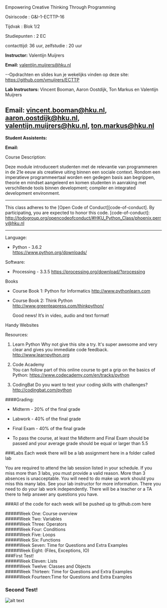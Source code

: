 
Empowering Creative Thinking Through Programming

Osiriscode 		: G&I-1-ECTTP-16

Tijdvak 			: Blok 1/2	  

Studiepunten	: 2 EC	  

contacttijd: 36 uur, zelfstudie : 20 uur 

**Instructor:** Valentijn Muijrers

**Email:** valentijn.muijrers@hku.nl 


--Opdrachten en slides kun je wekelijks vinden op deze site:
	https://github.com/vmuijrers/ECTTP 


**Lab Instructors:** Vincent Booman, Aaron Oostdijk, Ton Markus en Valentijn Muijrers

**Email:** vincent.booman@hku.nl, aaron.oostdijk@hku.nl, valentijn.muijrers@hku.nl, ton.markus@hku.nl 
---
**Student Assistents:** 

**Email:** 


Course Description: 

Deze module introduceert studenten met de relevantie van programmeren in de 21e eeuw als creatieve uiting binnen een sociale context. Rondom een imperatieve programmeertaal worden een gedegen basis aan begrippen, theorie en mindset aangeleerd en komen studenten in aanraking met verschillende tools binnen development; compiler en integrated development environment.

---
This class adheres to the [Open Code of Conduct][code-of-conduct]. By participating, you are expected to honor this code.
[code-of-conduct]: http://todogroup.org/opencodeofconduct/#HKU_Python_Class/phoenix.perry@hku.nl

---

Language: 
* Python - 3.6.2   
	https://www.python.org/downloads/
	
Software:  

* Processing - 3.3.5 
	https://processing.org/download/?processing 

Books
* Course Book 1: Python for Informatics 
	http://www.pythonlearn.com 

* Course Book 2: Think Python 
	http://www.greenteapress.com/thinkpython/ 

	Good news! It’s in video, audio and text format! 

Handy Websites

Resources: 

1. Learn Python 
Why not give this site a try. It's super awesome and very clear and gives you immediate code feedback.
http://www.learnpython.org  

2. Code Academy  
You can follow part of this online course to get a grip on the basics of Python: 
https://www.codecademy.com/en/tracks/python

3. CodingBat
Do you want to test your coding skills with challenges?
http://codingbat.com/python

####Grading: 

* Midterm - 20% of the final grade 
* Labwork - 40% of the final grade 
* Final Exam - 40% of the final grade

* To pass the course, at least the Midterm and Final Exam should be passed and your average grade should be equal or larger than 5.5

###Labs
Each week there will be a lab assignment here in a folder called lab

You are required to attend the lab session listed in your schedule. If you miss more than 3 labs, you must provide a valid reason. More than 3 absences is unacceptable. You will need to do make up work should you miss this many labs. See your lab instructor for more information. There you need to do your lab work independently. There will be a teacher or a TA there to help answer any questions you have. 

###All of the code for each week will be pushed up to github.com here 

#####Week One: Course overview  
#####Week Two: Variables   
#####Week Three: Operators  
#####Week Four: Conditions   
#####Week Five: Loops   
#####Week Six: Functions  
#####Week Seven: Time for Questions and Extra Examples     
#####Week Eight: (Files, Exceptions, IO)  
###First Test!  
#####Week Eleven: Lists     
#####Week Twelve: Classes and Objects  
#####Week Thirteen: Time for Questions and Extra Examples     
#####Week Fourteen:Time for Questions and Extra Examples     
### Second Test!  

![alt text](http://www.phoenixperry.com/cats/catLeaving.gif)  

